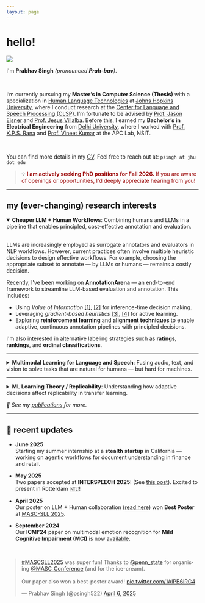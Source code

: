 ```yaml
---
layout: page
---
```


# hello!

<img src="https://Prabhav55221.github.io/profile.png" class="floatpic">

I'm **Prabhav Singh** *(pronounced **Prah-bav**)*.

<br>

I’m currently pursuing my **Master’s in Computer Science (Thesis)** with a specialization in [Human Language Technologies](https://www.clsp.jhu.edu/human-language-technology-masters/) at [Johns Hopkins University](https://engineering.jhu.edu), where I conduct research at the [Center for Language and Speech Processing (CLSP)](https://www.clsp.jhu.edu/). I’m fortunate to be advised by [Prof. Jason Eisner](https://www.cs.jhu.edu/~jason/) and [Prof. Jesus Villalba](https://engineering.jhu.edu/faculty/jesus-villalba/). Before this, I earned my **Bachelor’s in Electrical Engineering** from [Delhi University](https://www.du.ac.in), where I worked with [Prof. K.P.S. Rana](https://sites.google.com/site/kpsrana1/home) and [Prof. Vineet Kumar](http://nsut.ac.in/en/node/554) at the APC Lab, NSIT.

<br>

You can find more details in my [CV](https://Prabhav55221.github.io/file/prabhavsresume.pdf). Feel free to reach out at: `psingh at jhu dot edu`

> 💡 <span style="color:#990000;"><strong>I am actively seeking PhD positions for Fall 2026.</strong> If you are aware of openings or opportunities, I'd deeply appreciate hearing from you!</span>

---

## my (ever-changing) research interests

<details open>
<summary><strong>Cheaper LLM + Human Workflows</strong>: Combining humans and LLMs in a pipeline that enables principled, cost-effective annotation and evaluation.</summary>

<br>

<p>
LLMs are increasingly employed as surrogate annotators and evaluators in NLP workflows. However, current practices often involve multiple heuristic decisions to design effective workflows. For example, choosing the appropriate subset to annotate — by LLMs or humans — remains a costly decision.
</p>

<p>
Recently, I've been working on <strong>AnnotationArena</strong> — an end-to-end framework to streamline LLM-based evaluation and annotation. This includes:
</p>

<ul>
  <li>Using <em>Value of Information</em> <a href="https://arxiv.org/abs/2110.13973">[1]</a>, <a href="https://dl.acm.org/doi/10.5555/2051237.2051240">[2]</a> for inference-time decision making.</li>
  <li>Leveraging <em>gradient-based heuristics</em> <a href="https://arxiv.org/abs/2002.08484">[3]</a>, <a href="https://arxiv.org/abs/2402.04333">[4]</a> for active learning.</li>
  <li>Exploring <strong>reinforcement learning</strong> and <strong>alignment techniques</strong> to enable adaptive, continuous annotation pipelines with principled decisions.</li>
</ul>

<p>
I'm also interested in alternative labeling strategies such as <strong>ratings</strong>, <strong>rankings</strong>, and <strong>ordinal classifications</strong>.
</p>

</details>

<hr>

<details>
<summary><strong>Multimodal Learning for Language and Speech</strong>: Fusing audio, text, and vision to solve tasks that are natural for humans — but hard for machines.</summary>

<br>

<p>
I build models that integrate <strong>speech, text, and vision</strong> for tasks like:
</p>

<ul>
  <li><strong>Emotion Recognition</strong> (<a href="https://Prabhav55221.github.io/file/EmoJudge_Interspeech_CameraReady.pdf">example</a>)</li>
  <li><strong>Speaker Diarization</strong> (<a href="https://Prabhav55221.github.io/file/CYS_MYD_CameraReady.pdf">example</a>)</li>
</ul>

<p>
My models learn from <strong>heterogeneous modalities</strong> with <em>minimal supervision</em>. I began my research journey with emotion recognition, and while I’ve developed a fair amount of expertise in that space, I’m increasingly drawn to <strong>speaker recognition</strong> and <strong>diarization</strong>. I find diarization particularly interesting — it's a fundamental speech task with open challenges in <em>temporal structure, multimodal fusion, and low-resource adaptation</em>. My recent works are focused on improving diarization quality through multitask learning and adaptive fusion.
</p>

</details>

<hr>

<details>
<summary><strong>ML Learning Theory / Replicability</strong>: Understanding how adaptive decisions affect replicability in transfer learning.</summary>

<br>

<p>
Thanks to rigorous theory coursework at JHU, I’ve developed a strong interest in <strong>replicability theory</strong> — distinct from reproducibility.
</p>

<p>
See <a href="https://arxiv.org/abs/2201.08430">[this]</a> and <a href="https://arxiv.org/abs/2305.15284">[this].</a>
</p>

<p>
My current research focuses on:
</p>

<ul>
  <li>Deriving <strong>replicability bounds</strong> for <strong>transfer learning</strong>.</li>
  <li>Investigating how <strong>adaptive data selection</strong> affects transferability and stability of learned models.</li>
</ul>

<p>
Read our ongoing manuscript: <a href="https://Prabhav55221.github.io/file/SensitivityOfSelectivity.pdf">Sensitivity of Selectivity in Transfer Learning</a> <em>(work-in-progress)</em>.
</p>

</details>

<p><em>📝 See my <a href="https://Prabhav55221.github.io/publications">publications</a> for more.</em></p>


<!-- ## my (ever-changing) research interests

<details open>
<summary><strong>Cheaper LLM + Human Workflows</strong>: Combining humans and LLMs in a pipeline that enables principled, cost-effective annotation and evaluation.</summary>

<br>

LLMs are increasingly employed as surrogate annotators and evaluators in NLP workflows. However, current practices often involve multiple heuristic decisions to design effective workflows. For example, choosing the appropriate subset to annotate, either by LLMs or humans, remains a costly decision.

Recently, I've been working on **AnnotationArena** — an end-to-end framework to streamline LLM-based evaluation and annotation. This includes:

- Using *Value of Information* ([ref](https://arxiv.org/abs/2110.13973), [ref](https://dl.acm.org/doi/10.5555/2051237.2051240)) for inference-time decision making.
- Leveraging **gradient-based heuristics** ([ref](https://arxiv.org/abs/2002.08484), [ref](https://arxiv.org/abs/2402.04333)) for active learning.

I'm also exploring how to extend these approaches using **reinforcement learning** and **alignment techniques**, aiming for adaptive, continuous annotation pipelines with principled decisions.  
Additional interests include different labeling strategies like **ratings**, **ranking**, and **ordinal classification**.

</details>

---

<details>
<summary><strong>Multimodal Learning for Language and Speech</strong>: Fusing audio, text, and vision to solve tasks that are natural for humans — but hard for machines.</summary>

<br>

I build models that integrate **speech, text, and vision** for tasks like:

- **Emotion Recognition** ([example](https://Prabhav55221.github.io/file/EmoJudge_Interspeech_CameraReady.pdf))
- **Speaker Diarization** ([example](https://Prabhav55221.github.io/file/CYS_MYD_CameraReady.pdf))
- **Speaker Recognition** ([example](https://Prabhav55221.github.io/file/nistsre.pdf))

I aim to learn from **heterogeneous modalities** with **minimal supervision**, especially for socially grounded tasks.

I’ve developed some expertise in **emotion recognition**, which was my first research focus. Lately, I've shifted toward **speaker recognition** and **diarization**. I find diarization especially compelling — it’s a core speech task with many unsolved challenges, particularly in **cross-modal and real-world** settings.

</details>

---

<details>
<summary><strong>ML Learning Theory / Replicability</strong>: Understanding how adaptive decisions affect replicability in transfer learning.</summary>

<br>

Thanks to coursework at JHU, I’ve developed an interest in replicability theory — which differs from reproducibility. See: [Replicability vs. Reproducibility](https://arxiv.org/abs/2201.08430), [Replicability Bounds](https://arxiv.org/abs/2305.15284)

My recent work focuses on:

- Deriving **replicability bounds** for **transfer learning**.
- Studying how **adaptive data selection** affects replicability in transfer learning pipelines.

See our draft manuscript: [Sensitivity of Selectivity in Transfer Learning](https://Prabhav55221.github.io/file/SensitivityOfSelectivity.pdf) *(in progress)*

</details>

---

> 📝 See my [publications](https://Prabhav55221.github.io/publications) for more. -->

---

## 📢 recent updates

- **June 2025**  
  Starting my summer internship at a **stealth startup** in California — working on agentic workflows for document understanding in finance and retail.

- **May 2025**  
  Two papers accepted at **INTERSPEECH 2025**! (See [this post](https://x.com/psingh522/status/1925354318988751117)). Excited to present in Rotterdam 🇳🇱!

- **April 2025**  
  Our poster on LLM + Human collaboration ([read here](https://Prabhav55221.github.io/file/MASCSLL-FINAL.pdf)) won **Best Poster** at [MASC-SLL 2025](https://www.mascsll.org/program/#:~:text=Active%20Learning%20and%20Feature%2DAcquisition%20with%20LLMs%20and%20Humans%20(Prabhav%20Singh%2C%20Haojun%20Shi%2C%20Jason%20Eisner)).

- **September 2024**  
  Our **ICMI’24** paper on multimodal emotion recognition for **Mild Cognitive Impairment (MCI)** is now [available](https://dl.acm.org/doi/10.1145/3678957.3689332).

<br>

<blockquote class="twitter-tweet"><p lang="en" dir="ltr"><a href="https://twitter.com/hashtag/MASCSLL2025?src=hash&amp;ref_src=twsrc%5Etfw">#MASCSLL2025</a> was super fun! Thanks to <a href="https://twitter.com/penn_state?ref_src=twsrc%5Etfw">@penn_state</a> for organising <a href="https://twitter.com/MASC_Conference?ref_src=twsrc%5Etfw">@MASC_Conference</a> (and for the ice-cream). <br><br>Our paper also won a best-poster award! <a href="https://t.co/1AlPB6iRG4">pic.twitter.com/1AlPB6iRG4</a></p>&mdash; Prabhav Singh (@psingh522) <a href="https://twitter.com/psingh522/status/1908705799276277926?ref_src=twsrc%5Etfw">April 6, 2025</a></blockquote> <script async src="https://platform.twitter.com/widgets.js" charset="utf-8"></script>

